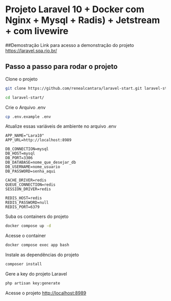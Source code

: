 # Projeto  Laravel 10 + Docker com Nginx + Mysql + Radis) + Jetstream + com livewire

##Demostração
Link para acesso a demonstração do projeto
https://laravel.sqa.rio.br/

## Passo a passo para rodar o projeto
Clone o projeto
```sh
git clone https://github.com/renealcantara/laravel-start.git laravel-start
```
```sh
cd laravel-start/
```


Crie o Arquivo .env
```sh
cp .env.example .env
```


Atualize essas variáveis de ambiente no arquivo .env
```dosini
APP_NAME="Lara10"
APP_URL=http://localhost:8989

DB_CONNECTION=mysql
DB_HOST=mysql
DB_PORT=3306
DB_DATABASE=nome_que_desejar_db
DB_USERNAME=nome_usuario
DB_PASSWORD=senha_aqui

CACHE_DRIVER=redis
QUEUE_CONNECTION=redis
SESSION_DRIVER=redis

REDIS_HOST=redis
REDIS_PASSWORD=null
REDIS_PORT=6379
```


Suba os containers do projeto
```sh
docker compose up -d
```


Acesse o container
```sh
docker compose exec app bash
```


Instale as dependências do projeto
```sh
composer install
```


Gere a key do projeto Laravel
```sh
php artisan key:generate
```


Acesse o projeto
[http://localhost:8989](http://localhost:8989)